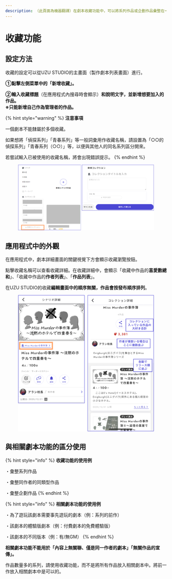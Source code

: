 ```yaml
---
description: （此頁面為機器翻譯）在劇本收藏功能中，可以將系列作品或企劃作品彙整在一起。
---
```


# 收藏功能

## 設定方法

收藏的設定可以從UZU STUDIO的主畫面（製作劇本列表畫面）進行。

**①點擊左側菜單中的「新增收藏」。**

**②輸入收藏標題**（在應用程式內搜尋時會顯示）**和說明文字，並新增想要加入的作品。**\
**※只能新增自己作為管理者的作品。**

{% hint style="warning" %}
**注意事項**

一個劇本不能隸屬於多個收藏。

如果想將「偵探系列」「青春系列」等一般詞彙用作收藏名稱，請設置為「○○的偵探系列」「青春系列（○○）」等，以便與其他人的同名系列區分開來。

若嘗試輸入已被使用的收藏名稱，將會出現錯誤提示。
{% endhint %}

<figure><img src="../.gitbook/assets/image (145).png" alt=""><figcaption></figcaption></figure>

## 應用程式中的外觀

在應用程式中，劇本詳細畫面的關鍵視覺下方會顯示收藏瀏覽按鈕。

點擊收藏名稱可以查看收藏詳細。在收藏詳細中，會顯示「收藏中作品的**喜愛數總和**」、「收藏中作品的**作者列表**」、「**作品列表**」。

在UZU STUDIO的收藏**編輯畫面中的順序無關，作品會按發布順序排列**。

<figure><img src="../.gitbook/assets/image (146).png" alt=""><figcaption></figcaption></figure>

## 與相關劇本功能的區分使用

{% hint style="info" %}
**收藏功能的使用例**

・彙整系列作品

・彙整同作者的同類型作品

・彙整企劃作品
{% endhint %}

{% hint style="info" %}
**相關劇本功能的使用例**

・為了遊玩該劇本需要事先遊玩的劇本（例：系列的前作）

・該劇本的體驗版劇本（例：付費劇本的免費體驗版）

・該劇本的不同版本（例：有/無GM）
{% endhint %}

**相關劇本功能不能用於「內容上無關聯、僅是同一作者的劇本」「無關作品的宣傳」。**

作品數量多的系列，請使用收藏功能，而不是將所有作品放入相關劇本中。將前一作放入相關劇本中是可以的。
